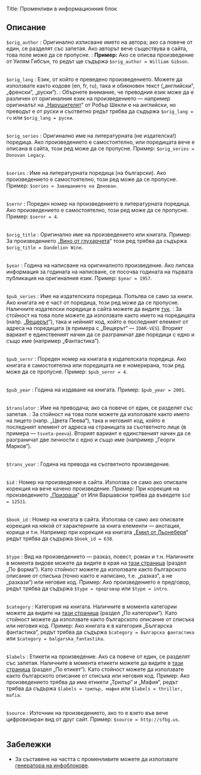 Title: Променливи в информационния блок

## Описание

`$orig_author`
:   Оригинално изписване името на автора; ако са повече от един, се разделят със запетая. Ако авторът вече съществува в сайта, това поле може да се пропусне.
:   **Пример:** Ако се описва произведение от Уилям Гибсън, то редът ще съдържа `$orig_author = William Gibson`.
<br/><br/>

`$orig_lang`
:   Език, от който е преведено произведението. Можете да използвате както кодове (en, fr, ru), така и обикновен текст („английски“, „френски“, „руски“).
:   Обърнете внимание, че преводния език може да е различен от оригиналния език на произведението — например оригиналът на „[Нарушителят](/text/5433)“ от Робър Шекли е на английски, но преводът е от руски и съответно редът трябва да съдържа `$orig_lang = ru` или `$orig_lang = руски`.
<br/><br/>

`$orig_series`
:   Оригинално име на литературната (не издателска!) поредица. Ако произведението е самостоятелно, или поредицата вече е описана в сайта, този ред може да се пропусне. Пример: `$orig_series = Donovan Legacy`.
<br/><br/>

`$series`
:   Име на литературната поредица (на български). Ако произведението е самостоятелно, този ред може да се пропусне. Пример: `$series = Завещанието на Донован`.
<br/><br/>

`$sernr`
:   Пореден номер на произведението в литературната поредица. Ако произведението е самостоятелно, този ред може да се пропусне. Пример: `$sernr = 4`.
<br/><br/>

`$orig_title`
:   Оригинално име на произведението или книгата. Пример: За произведението „[Вино от глухарчета](/text/4068)“ този ред трябва да съдържа `$orig_title = Dandelion Wine`.
<br/><br/>

`$year`
:   Година на написване на оригиналното произведение. Ако липсва информация за годината на написване, се посочва годината на първата публикация на оригиналния език. Пример: `$year = 1957`.
<br/><br/>

`$pub_series`
:   Име на издателската поредица. Попълва се само за книги. Ако книгата не е част от поредица, този ред може да се пропусне. Наличните издателски поредици в сайта можете да видите [тук](/sequences).
:   За стойност на това поле можете да използвате както името на поредицата (напр. „[Вещерът](/sequence/IDAR-VES)“), така и нейният код, който е последният елемент от адреса на поредицата (в примера с „Вещерът“ — `IDAR-VES`). Вторият вариант е единственият начин да се разграничат две поредици с едно и също име (например „Фантастика“).
<br/><br/>

`$pub_sernr`
:   Пореден номер на книгата в издателската поредица. Ако книгата е самостоятелна или поредицата не е номерирана, този ред може да се пропусне. Пример: `$pub_sernr = 4`.
<br/><br/>

`$pub_year`
:   Година на издаване на книгата. Пример: `$pub_year = 2001`.
<br/><br/>

`$translator`
:   Име на преводача; ако са повече от един, се разделят със запетая.
:   За стойност на това поле можете да използвате както името на лицето (напр. „Цвета Пеева“), така и неговият код, който е последният елемент от адреса на страницата за съответното лице (в примера — `tsveta-peeva`). Вторият вариант е единственият начин да се разграничат две личности с едно и също име (например „Георги Марков“).
<br/><br/>

`$trans_year`
:   Година на превода на съответното произведение.
<br/><br/>

`$id`
:   Номер на произведение в сайта. Използва се само ако описвате корекция на вече качено произведение. Пример: При корекция на произведението „[Призраци](/text/12511)“ от Иля Варшавски трябва да въведете `$id = 12511`.
<br/><br/>

`$book_id`
:   Номер на книгата в сайта. Използва се само ако описвате корекция на някой от характерните за книга елементи — анотация, корица и т.н. Например при корекция на книгата „[Емил от Льонеберя](638)“ редът трябва да съдържа `$book_id = 638`.
<br/><br/>

`$type`
:   Вид на произведението — разказ, повест, роман и т.н. Наличните в момента видове можете да видите в края на [тази страница](/texts) (раздел „По форма“). Като стойност можете да използвате както българското описание от списъка (точно както е написано, т.е. „разказ“, а не „разкази“) или неговия код. Пример: Ако произведението е предговор, редът трябва да съдържа `$type = предговор` или `$type = intro`.
<br/><br/>

`$category`
:   Категория на книгата. Наличните в момента категории можете да видите на [тази страница](/books) (раздел „По категории“). Като стойност можете да използвате както българското описание от списъка или неговия код. Пример: Ако книгата е в категория „Българска фантастика“, редът трябва да съдържа `$category = Българска фантастика` или `$category = balgarska_fantastika`.
<br/><br/>

`$labels`
:   Етикети на произведение. Ако са повече от един, се разделят със запетая. Наличните в момента етикети можете да видите в [тази страница](/texts) (раздел „По етикет“). Като стойност можете да използвате както българското описание от списъка или неговия код. Пример: Ако произведението трябва да има етикети „Трилър“ и „Мафия“, редът трябва да съдържа `$labels = трилър, мафия` или `$labels = thriller, mafia`.
<br/><br/>

`$source`
:   Източник на произведението, ако то е взето във вече цифровизиран вид от друг сайт. Пример: `$source = http://sfbg.us`.
<br/><br/>

## Забележки

* За съставяне на частта с променливите можете да използвате [генератора на инфоблокове](http://tools.chitanka.info/infogen/).
